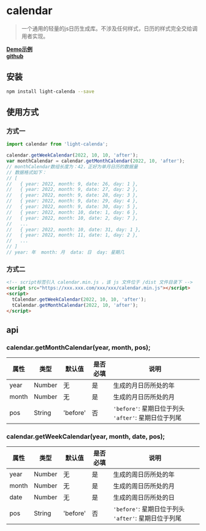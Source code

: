 # calendar
> 一个通用的轻量的js日历生成库。不涉及任何样式，日历的样式完全交给调用者实现。

**[Demo示例](https://ncushujian.github.io/light-calendar/demo/dist/test.html)**      
**[github](https://github.com/ncushujian/light-calendar)**

## 安装
```bash
npm install light-calenda --save
```

## 使用方式
### 方式一
```javascript
import calendar from 'light-calenda';

calendar.getWeekCalendar(2022, 10, 10, 'after');
var monthCalendar = calendar.getMonthCalendar(2022, 10, 'after');
// monthCalendar数组长度为：42，正好为单月日历的数据量
// 数据格式如下：
// [
//   { year: 2022, month: 9, date: 26, day: 1 },
//   { year: 2022, month: 9, date: 27, day: 2 },
//   { year: 2022, month: 9, date: 28, day: 3 },
//   { year: 2022, month: 9, date: 29, day: 4 },
//   { year: 2022, month: 9, date: 30, day: 5 },
//   { year: 2022, month: 10, date: 1, day: 6 },
//   { year: 2022, month: 10, date: 2, day: 7 },
//   ...
//   { year: 2022, month: 10, date: 31, day: 1 },
//   { year: 2022, month: 11, date: 1, day: 2 },
//   ...
// ]
// year: 年  month: 月  data: 日  day: 星期几
```

### 方式二
```html
<!-- script标签引入 calendar.min.js ，该 js 文件位于 /dist 文件目录下 -->
<script src="https://xxx.xxx.com/xxx/xxx/calendar.min.js"></script>
<script>
  tCalendar.getWeekCalendar(2022, 10, 10, 'after');
  tCalendar.getMonthCalendar(2022, 10, 'after');
</script>
```

## api
### **calendar.getMonthCalendar(year, month, pos);**
属性 | 类型 | 默认值 | 是否必填 | 说明  
-|-|-|-|-|
year | Number | 无 | 是 | 生成的月日历所处的年
month | Number | 无 | 是 | 生成的月日历所处的月
pos | String | 'before' | 否 | `'before'`: 星期日位于列头 `'after'`: 星期日位于列尾



### **calendar.getWeekCalendar(year, month, date, pos);**
属性 | 类型 | 默认值 | 是否必填 | 说明  
-|-|-|-|-|
year | Number | 无 | 是 | 生成的周日历所处的年
month | Number | 无 | 是 | 生成的周日历所处的月
date | Number | 无 | 是 | 生成的周日历所处的日
pos | String | 'before' | 否 | `'before'`: 星期日位于列头 `'after'`: 星期日位于列尾